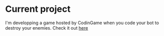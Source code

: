 # Current project

I'm developping a game hosted by CodinGame when you code your bot to destroy your enemies. Check it out [here](https://bit.ly/3ep539)

